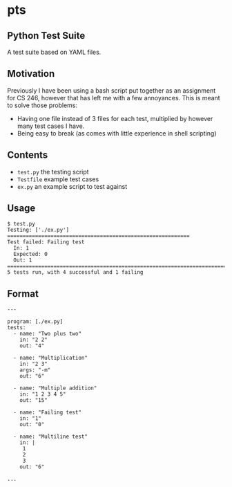 # pts
## Python Test Suite
A test suite based on YAML files.

## Motivation
Previously I have been using a bash script put together as an assignment for
CS 246, however that has left me with a few annoyances. This is meant to solve
those problems:

- Having one file instead of 3 files for each test, multiplied by however many
  test cases I have.
- Being easy to break (as comes with little experience in shell scripting)

## Contents
- `test.py` the testing script
- `Testfile` example test cases
- `ex.py` an example script to test against

## Usage
    $ test.py
    Testing: ['./ex.py'] ===========================================================
    Test failed: Failing test
      In: 1
      Expected: 0
      Out: 1
    ================================================================================
    5 tests run, with 4 successful and 1 failing

## Format
    ---

    program: [./ex.py]
    tests:
      - name: "Two plus two"
        in: "2 2"
        out: "4"

      - name: "Multiplication"
        in: "2 3"
        args: "-m"
        out: "6"

      - name: "Multiple addition"
        in: "1 2 3 4 5"
        out: "15"

      - name: "Failing test"
        in: "1"
        out: "0"

      - name: "Multiline test"
        in: |
         1
         2
         3
        out: "6"

    ...

